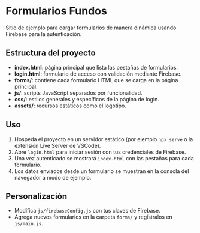 # Formularios Fundos

Sitio de ejemplo para cargar formularios de manera dinámica usando Firebase para la autenticación.

## Estructura del proyecto
- **index.html**: página principal que lista las pestañas de formularios.
- **login.html**: formulario de acceso con validación mediante Firebase.
- **forms/**: contiene cada formulario HTML que se carga en la página principal.
- **js/**: scripts JavaScript separados por funcionalidad.
- **css/**: estilos generales y específicos de la página de login.
- **assets/**: recursos estáticos como el logotipo.

## Uso
1. Hospeda el proyecto en un servidor estático (por ejemplo `npx serve` o la extensión Live Server de VSCode).
2. Abre `login.html` para iniciar sesión con tus credenciales de Firebase.
3. Una vez autenticado se mostrará `index.html` con las pestañas para cada formulario.
4. Los datos enviados desde un formulario se muestran en la consola del navegador a modo de ejemplo.

## Personalización
- Modifica `js/firebaseConfig.js` con tus claves de Firebase.
- Agrega nuevos formularios en la carpeta `forms/` y regístralos en `js/main.js`.

